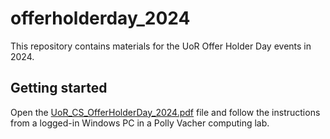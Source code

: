 # offerholderday_2024

This repository contains materials for the UoR Offer Holder Day events in 2024.  

## Getting started

Open the [UoR_CS_OfferHolderDay_2024.pdf](UoR_CS_OfferHolderDay_2024.pdf) file and follow the instructions from a logged-in Windows PC in a Polly Vacher computing lab.
